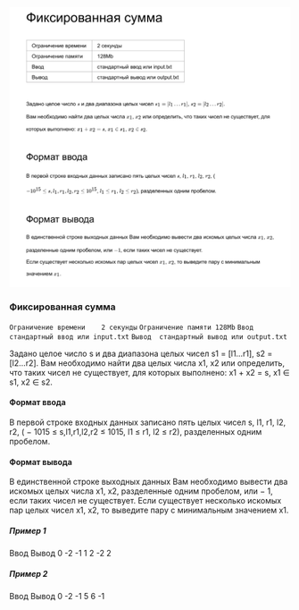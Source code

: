 ![Фиксированная сумма](../res/fix-summ.png)

### Фиксированная сумма

`Ограничение времени	2 секунды`
`Ограничение памяти	128Mb`
`Ввод	стандартный ввод или input.txt`
`Вывод	стандартный вывод или output.txt`

Задано целое число s и два диапазона целых чисел s1 = [l1…r1], s2 = [l2…r2].
Вам необходимо найти два целых числа x1, x2 или определить, что таких чисел не существует, для которых выполнено: x1 + x2 = s, x1 ∈ s1, x2 ∈ s2.

#### Формат ввода

В первой строке входных данных записано пять целых чисел s, l1, r1, l2, r2, ( − 1015 ≤ s,l1,r1,l2,r2 ≤ 1015, l1 ≤ r1, l2 ≤ r2), разделенных одним пробелом.

#### Формат вывода

В единственной строке выходных данных Вам необходимо вывести два искомых целых числа x1, x2, разделенные одним пробелом, или − 1, если таких чисел не существует.
Если существует несколько искомых пар целых чисел x1, x2, то выведите пару с минимальным значением x1.

##### Пример 1

Ввод	          Вывод
0 -2 -1 1 2 -2    2

##### Пример 2

Ввод	          Вывод
0 -2 -1 5 6       -1

